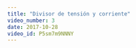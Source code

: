 ```yaml
---
title: "Divisor de tensión y corriente"
video_number: 3
date: 2017-10-28
video_id: P5sm7m9NNNY
---
```

